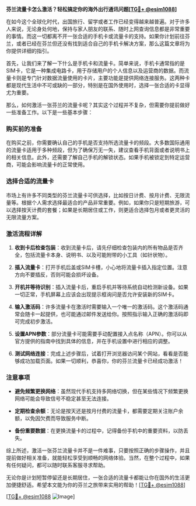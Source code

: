**芬兰流量卡怎么激活？轻松搞定你的海外出行通讯问题[[TG💪+ @esim1088](https://t.me/s/esim1088)]**

在如今这个全球化时代，出国旅行、留学或者工作已经变得越来越普遍。对于许多人来说，无论身处何地，保持与家人朋友的联系、随时上网查询信息都是非常重要的事情。而这一切都离不开一张合适的手机卡或流量卡的支持。如果你计划前往芬兰，或者已经在芬兰但还没有找到适合自己的手机卡解决方案，那么这篇文章将为你提供详细的指引。

首先，让我们来了解一下什么是手机卡和流量卡。简单来说，手机卡通常指的是SIM卡，它是一种集成电路卡，用于存储用户的个人信息以及运营商的数据。而流量卡则是专门针对数据流量使用的卡片，主要功能是提供网络连接服务。这两种卡都是现代生活中不可或缺的一部分，特别是在国外使用时，选择一张合适的卡显得尤为重要。

那么，如何激活一张芬兰的流量卡呢？其实这个过程并不复杂，但需要你提前做好一些准备工作。以下是一些基本步骤：

### **购买前的准备**
在购买之前，你需要确认自己的手机是否支持所选流量卡的频段。大多数国际通用的流量卡适用于多种频段，但为了确保万无一失，建议查看手机背面或者说明书上的相关信息。此外，还需要了解自己手机的解锁状态。如果手机被锁定到特定运营商，可能会影响流量卡的正常使用。

### **选择合适的流量卡**
市场上有许多不同类型的芬兰流量卡可供选择，比如按日计费、按月计费、无限流量等。根据个人需求选择最适合的产品非常重要。例如，如果你只是短期旅游，可以选择按天计费的套餐；如果是长期居住或工作，则更适合选择包月或者更灵活的无限流量方案。

### **激活流程详解**
1. **收到卡后检查包装**：收到流量卡后，请先仔细检查包装内的所有物品是否齐全，包括流量卡本身、说明书、以及可能附带的小工具（如针状物）。
   
2. **插入流量卡**：打开手机后盖或SIM卡槽，小心地将流量卡插入指定位置。注意方向不要插反，否则可能会损坏设备。

3. **开机并等待识别**：插入流量卡后，重启手机并等待系统自动检测新设备。如果一切正常，手机屏幕上应该会出现提示框询问是否允许安装新的SIM卡。

4. **输入激活码**：许多流量卡在激活时需要输入一个唯一的激活码。这个激活码通常会随卡一起提供，也可能通过邮件发送给你。按照指示输入正确的激活码即可完成初步激活。

5. **设置APN参数**：部分流量卡可能需要手动配置接入点名称（APN）。你可以从官方提供的指南中找到具体的信息，并在手机设置中进行相应的调整。

6. **测试网络连接**：完成上述步骤后，试着打开浏览器访问某个网站，看看是否能够成功加载页面。如果一切顺利，恭喜你，你的芬兰流量卡已经成功激活！

### **注意事项**
- **避免频繁更换网络**：虽然现代手机支持多网络切换，但在某些情况下频繁更换网络可能会导致信号不稳定甚至无法连接。
  
- **定期检查余额**：无论是按天还是按月付费的流量卡，都需要定期关注账户余额，以免因欠费而导致服务中断。

- **备份重要数据**：在更换流量卡的过程中，记得备份手机中的重要资料，以防丢失。

综上所述，激活一张芬兰流量卡并不是一件难事，只要按照正确的步骤操作，并且提前做好相关准备，就能轻松享受到顺畅的网络体验。当然，在整个过程中，如果有任何疑问，都可以随时联系客服寻求帮助。

无论你是计划短暂停留还是长期居住，一张合适的流量卡都能让你在国外的生活更加便捷舒适。希望本文能为你的芬兰之旅带来实用的帮助！[[TG💪+ @esim1088](https://t.me/s/esim1088)]

[[TG💪+ @esim1088](https://t.me/s/esim1088) ![Image](https://i.postimg.cc/4NQfJmqS/Snipaste-2025-05-13-00-14-12.png)]